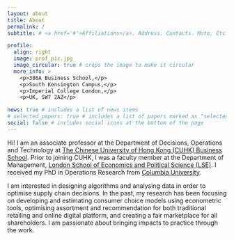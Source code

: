 ```yaml
---
layout: about
title: About
permalink: /
subtitle: # <a href='#'>Affiliations</a>. Address. Contacts. Moto. Etc.

profile:
  align: right
  image: prof_pic.jpg
  image_circular: true # crops the image to make it circular
  more_info: >
    <p>386A Business School,</p>
    <p>South Kensington Campus,</p>
    <p>Imperial College London,</p>
    <p>UK, SW7 2AZ</p>

news: true # includes a list of news items
# selected_papers: true # includes a list of papers marked as "selected={true}"
social: false # includes social icons at the bottom of the page
---
```


<!-- Write your biography here. Tell the world about yourself. Link to your favorite [subreddit](http://reddit.com). You can put a picture in, too. The code is already in, just name your picture `prof_pic.jpg` and put it in the `img/` folder.

Put your address / P.O. box / other info right below your picture. You can also disable any of these elements by editing `profile` property of the YAML header of your `_pages/about.md`. Edit `_bibliography/papers.bib` and Jekyll will render your [publications page](/al-folio/publications/) automatically.

Link to your social media connections, too. This theme is set up to use [Font Awesome icons](https://fontawesome.com/) and [Academicons](https://jpswalsh.github.io/academicons/), like the ones below. Add your Facebook, Twitter, LinkedIn, Google Scholar, or just disable all of them. -->
Hi! I am an associate professor at the Department of Decisions, Operations and Technology at [The Chinese University of Hong Kong (CUHK) Business School](https://www.bschool.cuhk.edu.hk). Prior to joining CUHK, I was a faculty member at the Department of Management, [London School of Economics and Political Science (LSE)](https://www.lse.ac.uk/management). I received my PhD in Operations Research from [Columbia University](https://ieor.columbia.edu).

I am interested in designing algorithms and analysing data in order to optimise supply chain decisions. In the past, my research has been focusing on developing and estimating consumer choice models using econometric tools, optimising assortment and recommendation for both traditional retailing and online digital platform, and creating a fair marketplace for all shareholders. I am passionate about bringing impacts to practice through the work. 
